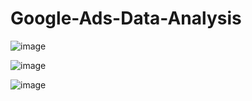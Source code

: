 # Google-Ads-Data-Analysis

![image](https://github.com/coderrps/Google-Ads-Data-Analysis/assets/77949729/3657e253-d8d7-4cf7-b75d-dbd13b49b722)


![image](https://github.com/coderrps/Google-Ads-Data-Analysis/assets/77949729/4dbdd8cc-b658-4a40-b741-5078cf84fc95)

![image](https://github.com/coderrps/Google-Ads-Data-Analysis/assets/77949729/f52f3a0c-2f4b-4697-bac6-3c85ed17aed2)

